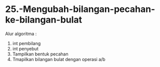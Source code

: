 # 25.-Mengubah-bilangan-pecahan-ke-bilangan-bulat

Alur algoritma :
1. int pembilang
2. int penyebut
3. Tampilkan bentuk pecahan
4. Tmapilkan bilangan bulat dengan operasi a/b
